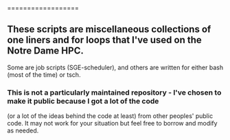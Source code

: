 
==================

## These scripts are miscellaneous collections of one liners and for loops that I've used on the Notre Dame HPC.
Some are job scripts (SGE-scheduler), and others are written for either bash (most of the time) or tsch. 

### This is not a particularly maintained repository - I've chosen to make it public because I got a lot of the code
(or a lot of the ideas behind the code at least) from other peoples' public code. It may not work for your situation but 
feel free to borrow and modify as needed. 

